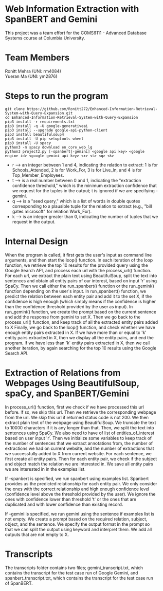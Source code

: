 # Web Information Extraction with SpanBERT and Gemini

This project was a team effort for the COMS6111 - Advanced Database Systems course at Columbia University.

# Team Members
Ronitt Mehra (UNI: rm4084) <br>
Yueran Ma (UNI: ym2876)

# Steps to run the program
`git clone https://github.com/Ronitt272/Enhanced-Information-Retrieval-System-with-Query-Expansion.git` <br>
`cd Enhanced-Information-Retrieval-System-with-Query-Expansion` <br>
`pip3 install -r requirements.txt` <br>
`pip3 install -q -U google-generativeai` <br>
`pip3 install --upgrade google-api-python-client`  <br>
`pip3 install beautifulsoup4` <br>
`pip3 install -U pip setuptools wheel` <br>
`pip3 install -U spacy` <br>
`python3 -m spacy download en_core_web_lg` <br>
`python3 project2.py [-spanbert|-gemini] <google api key> <google engine id> <google gemini api key> <r> <t> <q> <k>` <br>

- r --> an integer between 1 and 4, indicating the relation to extract: 1 is for Schools_Attended, 2 is for Work_For, 3 is for Live_In, and 4 is for Top_Member_Employees. <br>
- t --> is a real number between 0 and 1, indicating the "extraction confidence threshold," which is the minimum extraction confidence that we request for the tuples in the output; t is ignored if we are specifying -gemini. <br>
- q --> is a "seed query," which is a list of words in double quotes corresponding to a plausible tuple for the relation to extract (e.g., "bill gates microsoft" for relation Work_For). <br>
- k --> is an integer greater than 0, indicating the number of tuples that we request in the output. <br>

# Internal Design

When the program is called, it first gets the user's input as command line arguments, and then start the loop() function.
In each iteration of the loop function, we retrieve the top 10 results for the provided query using the Google Search API, and process each url with the process_url() function.
For each url, we extract the plain text using BeautifulSoup, split the text into sentences and obtain all entity pairs of our interest, based on input 'r' using SpaCy. Then we call either the run_spanbert() function or the run_gemini() function depending on the user's input.
In run_spanbert() function, we predict the relation between each entity pair and add it to the set X, if the confidence is high enough (which simply means if the confidence is higher than the confidence threshold provided by the user as input).
In run_gemini() function, we create the prompt based on the current sentence and add the response from gemini to set X.
Then we go back to the process_url() function, and keep track of all the extracted entity pairs added to X
Finally, we go back to the loop() function, and check whether we have enough entity pairs extracted in X. If we
have more than or equal to 'k' entity pairs extracted in X, then we display all the entity pairs, and end the program. If we have less than 'k' entity pairs extracted in X, then we call another iteration, by again searching for the top 10 results using the Google Search API.

# Extraction of Relations from Webpages Using BeautifulSoup, spaCy, and SpanBERT/Gemini

In process_url() function, first we check if we have processed this url before. If so, we skip this url.
Then we retrieve the corresponding webpage from the url. We skip this url if returned status code is not 200.
We then extract plain text of the webpage using BeautifulSoup. We truncate the text to 10000 characters if it is any longer than that. Then, we split the text into sentences using SpaCy. We also need to have of list of entities_of_interest based on user input 'r'.
Then we initialize some variables to keep track of the number of sentences that we extract annotations from, the number of extractions we had on current website, and the number of extractions that we successfully added to X from current website.
For each sentence, we first create all entity pairs. Then for each entity pair, we check if the subject and object match the relation we are interested in. We save all entity pairs we are interested in in the examples list.


If -spanbert is specified, we run spanbert using examples list. Spanbert provides us the predicted relationship for each entity pair. We only consider the ones with the correct relationship and high enough confidence level (confidence level above the threshold provided by the user). We ignore the ones with confidence lower than threshold 't' or the ones that are duplicated and with lower confidence than existing record. 

If -gemini is specified, we run gemini using the sentence if examples list is not empty. We create a prompt based on the required relation, subject, object, and the sentence. We specify the output format in the prompt so that we can split the output using keyword and interpret them. We add all outputs that are not empty to X.

# Transcripts

The transcripts folder contains two files; gemini_transcript.txt, which contains the transcript for the test case run of Google Gemini, and spanbert_transcript.txt, which contains the transcript for the test case run of SpanBERT.





